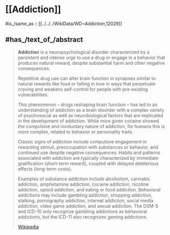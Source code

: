 ﻿---
described_by_source: '[[_Standards/WikiData/WD~Encyclopedia_of_American_Urban_History_(2007_edition),20749109]]'
different_from:
- '[[_Standards/WikiData/WD~substance_dependence,3378593]]'
- '[[_Standards/WikiData/WD~addictiveness,111189110]]'
has_id_wikidata: Q12029
Iconclass_notation: 31B53
IPTC_NewsCode: mediatopic/20000804
OmegaWiki_Defined_Meaning: 1047372
permanent_duplicated_item: '[[_Standards/WikiData/WD~dependence,30921375]]'
related_image: "http://commons.wikimedia.org/wiki/Special:FilePath/Brain%20metabolism%20and%20drug%20addiction.jpg"
studied_by:
- '[[_Standards/WikiData/WD~addictology,2362817]]'
- '[[_Standards/WikiData/WD~addiction_psychology,4681112]]'
subclass_of:
- '[[_Standards/WikiData/WD~habit,1299714]]'
- '[[_Standards/WikiData/WD~health_problem,2057971]]'
- '[[_Standards/WikiData/WD~behavior,9332]]'
subreddit:
- addiction
- addictions
- AddictionsFR
topic_s_main_template: '[[_Standards/WikiData/WD~Template_Addiction,8094302]]'
---

# [[Addiction]] 

#is_/same_as :: [[../../../WikiData/WD~Addiction,12029]] 

## #has_/text_of_/abstract 

> **Addiction** is a neuropsychological disorder 
> characterized by a persistent and intense urge to use a drug 
> or engage in a behavior that produces natural reward, 
> despite substantial harm and other negative consequences. 
> 
> Repetitive drug use can alter brain function in synapses 
> similar to natural rewards like food or falling in love in ways that perpetuate craving 
> and weakens self-control for people with pre-existing vulnerabilities. 
> 
> This phenomenon – drugs reshaping brain function – has led to an understanding of addiction as a brain disorder with a complex variety of psychosocial as well as neurobiological factors that are implicated in the development of addiction. While mice given cocaine showed the compulsive and involuntary nature of addiction, for humans this is more complex, related to behavior or personality traits.
>
> Classic signs of addiction include compulsive engagement in rewarding stimuli, preoccupation with substances or behavior, and continued use despite negative consequences. Habits and patterns associated with addiction are typically characterized by immediate gratification (short-term reward), coupled with delayed deleterious effects (long-term costs).
>
> Examples of substance addiction include alcoholism, cannabis addiction, amphetamine addiction, cocaine addiction, nicotine addiction, opioid addiction, and eating or food addiction. Behavioral addictions may include gambling addiction, shopping addiction, stalking, pornography addiction, internet addiction, social media addiction, video game addiction, and sexual addiction. The DSM-5 and ICD-10 only recognize gambling addictions as behavioral addictions, but the ICD-11 also recognizes gaming addictions.
>
> [Wikipedia](https://en.wikipedia.org/wiki/Addiction) 



